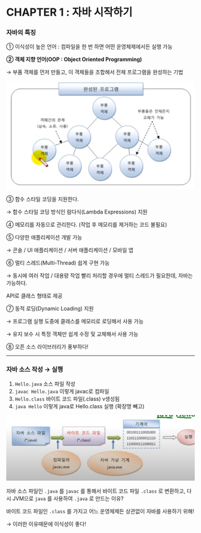 # CHAPTER 1 : 자바 시작하기

### 자바의 특징

① 이식성이 높은 언어 : 컴파일을 한 번 하면 어떤 운영체제에서든 실행 가능

**② 객체 지향 언어(OOP : Object Oriented Programming)**

→ 부품 객체를 먼저 만들고, 이 객체들을 조합해서 전체 프로그램을 완성하는 기법

![Untitled](CHAPTER%201%20%20e9bc2/Untitled.png)

③ 함수 스타일 코딩을 지원한다.

→ 함수 스타일 코딩 방식인 람다식(Lambda Expressions) 지원

④ 메모리를 자동으로 관리한다. (작업 후 메모리를 제거하는 코드 불필요)

⑤ 다양한 애플리케이션 개발 가능

→ 콘솔 / UI 애플리케이션 / 서버 애플리케이션 / 모바일 앱

⑥ 멀티 스레드(Multi-Thread) 쉽게 구현 가능

→ 동시에 여러 작업 / 대용량 작업 빨리 처리할 경우에 멀티 스레드가 필요한데, 자바는 가능하다.

API로 클래스 형태로 제공

⑦ 동적 로딩(Dynamic Loading) 지원

→ 프로그램 실행 도중에 클래스를 메모리로 로딩해서 사용 가능

→ 유지 보수 시 특정 객체만 쉽게 수정 및 교체해서 사용 가능

⑧ 오픈 소스 라이브러리가 풍부하다!

---

### 자바 소스 작성 → 실행

1. `Hello.java` 소스 파일 작성
2. `javac Hello.java` 이렇게 javac로 컴파일
3. `Hello.class` 바이트 코드 파일(.class) v생성됨
4. `java Hello` 이렇게 java로 Hello.class 실행 (확장명 빼고)

![Untitled](CHAPTER%201%20%20e9bc2/Untitled%201.png)

자바 소스 파일인 `.java` 를 `javac` 를 통해서 바이트 코드 파일 `.class` 로 변환하고, 다시 JVM으로 `java` 를 사용하여 `.java` 로 만드는 이유?

바이트 코드 파일인 `.class` 를 가지고 어느 운영체제든 상관없이 자바를 사용하기 위해!

→ 이러한 이유때문에 이식성이 좋다!
